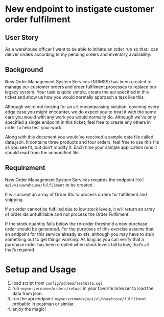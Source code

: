 # New endpoint to instigate customer order fulfilment
## User Story
As a warehouse officer I want to be able to initiate an order run so that I can deliver orders according to my pending orders and inventory availability.
## Background
New Order Management System Services (NOMSS) has been created to manage our customer orders and order fulfilment processes to replace our legacy system. Your task is quite simple, create the api specified in this ticket and show us how you would normally approach a task like this. 

Although we’re not looking for an all-encompassing solution, covering every edge case you might encounter, we do expect you to treat it with the same care you would with any work you would normally do. Although we’ve only specified a single endpoint in this ticket, feel free to create any others in order to help test your work. 

Along with this document you would’ve received a sample data file called data.json. It contains three products and four orders, feel free to use this file as you see fit, but don’t modify it. Each time your sample application runs it should read from the unmodified file.
## Requirement
New Order Management System Services requires the endpoint `POST api/v1/warehouse/fulfilment` to be created. 

It will accept an array of Order IDs to process orders for fulfilment and shipping. 

If an order cannot be fulfilled due to low stock levels, it will return an array of order ids unfulfillable and not process the Order Fulfilment. 

If the stock quantity falls below the re-order threshold a new purchase order should be generated. For the purposes of this exercise assume that an endpoint for this service already exists, although you may have to stub something out to get things working. As long as you can verify that a purchase order has been created when stock levels fall to low, that’s all that’s required.


# Setup and Usage

1. load script from `config/schema/testdata.sql`
2. run `<myservername>/orders/reload` in your favorite browser to load the data from json.
3. run the api endpoint `<myservername>/api/v1/warehouse/fulfilment` probable in postman or similar.
3. enjoy the magic!
